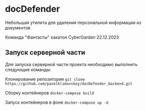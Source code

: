 # docDefender

Небольшая утилита для удаления персональной информации из документов

Команда "Фантасты" хакатон CyberGarden 22.12.2023

## Запуск серверной части

Для запуска серверной части проекта необходимо выполнить следующие команды:

Клонирование репозитория
`git clone https://github.com/pavelklimovskoy/docDefender_backend.git`

Сборку контейнеров
`docker-compose build`

Запуск контейнеров в фоне
`docker-compose up -d`
